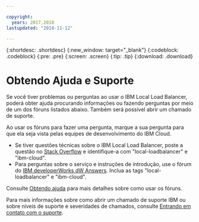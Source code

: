 ```yaml
---

copyright:
  years: 2017,2018
lastupdated: "2018-11-12"

---
```


{:shortdesc: .shortdesc}
{:new_window: target="_blank"}
{:codeblock: .codeblock}
{:pre: .pre}
{:screen: .screen}
{:tip: .tip}
{:download: .download}

# Obtendo Ajuda e Suporte

Se você tiver problemas ou perguntas ao usar o IBM Local Load Balancer, poderá obter
ajuda procurando informações ou fazendo perguntas por meio de um dos fóruns listados abaixo. Também
será possível abrir um chamado de suporte.

Ao usar os fóruns para fazer uma pergunta, marque a sua pergunta para que ela seja vista pelas equipes de desenvolvimento do IBM Cloud.

* Se tiver questões técnicas sobre o IBM Local Load Balancer, poste a questão no [Stack Overflow](https://stackoverflow.com/search?q=local-loadbalancer+ibm-bluemix) e identifique-a com "local-loadbalancer" e "ibm-cloud".
* Para perguntas sobre o serviço e instruções de introdução, use o fórum do [IBM developerWorks dW Answers](https://developer.ibm.com/answers/topics/local-loadbalancer.html?smartspace=ibm-cloud). Inclua as tags "local-loadbalancer" e "ibm-cloud".

Consulte [Obtendo ajuda](/docs/support/index.html#getting-help) para mais detalhes sobre como usar os fóruns.

Para mais informações sobre como abrir um chamado de suporte IBM ou sobre níveis de suporte e severidades de chamados, consulte [Entrando em contato com o suporte](/docs/support/index.html#contacting-support).
